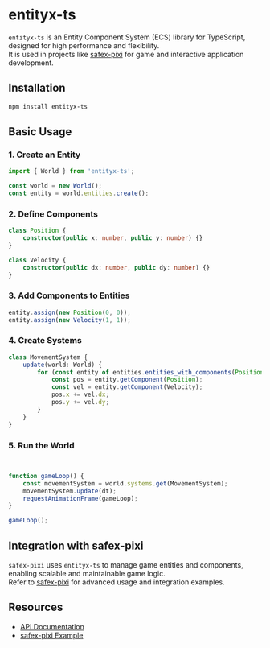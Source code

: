 # entityx-ts

`entityx-ts` is an Entity Component System (ECS) library for TypeScript, designed for high performance and flexibility.  
It is used in projects like [safex-pixi](https://github.com/Safe-engine/safex-pixi) for game and interactive application development.

## Installation

```bash
npm install entityx-ts
```

## Basic Usage

### 1. Create an Entity

```ts
import { World } from 'entityx-ts';

const world = new World();
const entity = world.entities.create();
```

### 2. Define Components

```ts
class Position {
    constructor(public x: number, public y: number) {}
}

class Velocity {
    constructor(public dx: number, public dy: number) {}
}
```

### 3. Add Components to Entities

```ts
entity.assign(new Position(0, 0));
entity.assign(new Velocity(1, 1));
```

### 4. Create Systems

```ts
class MovementSystem {
    update(world: World) {
        for (const entity of entities.entities_with_components(Position, Velocity)) {
            const pos = entity.getComponent(Position);
            const vel = entity.getComponent(Velocity);
            pos.x += vel.dx;
            pos.y += vel.dy;
        }
    }
}
```

### 5. Run the World

```ts


function gameLoop() {
    const movementSystem = world.systems.get(MovementSystem);
    movementSystem.update(dt);
    requestAnimationFrame(gameLoop);
}

gameLoop();
```

## Integration with safex-pixi

`safex-pixi` uses `entityx-ts` to manage game entities and components, enabling scalable and maintainable game logic.  
Refer to [safex-pixi](https://github.com/Safe-engine/safex-pixi) for advanced usage and integration examples.

## Resources

- [API Documentation](https://github.com/Safe-engine/entityx-ts)
- [safex-pixi Example](https://github.com/Safe-engine/safex-pixi)
